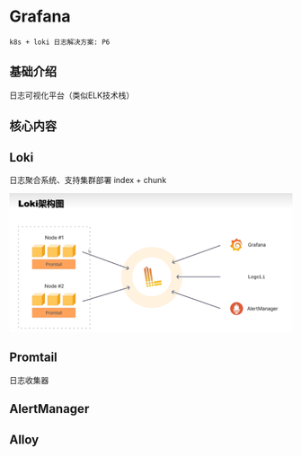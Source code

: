 # Grafana

`k8s + loki 日志解决方案: P6`


## 基础介绍

日志可视化平台（类似ELK技术栈）





## 核心内容





## Loki


日志聚合系统、支持集群部署
index + chunk

![Loki架构图.png](../.assets/Loki架构图.png)



## Promtail


日志收集器


## AlertManager



## Alloy



